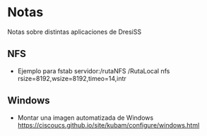 
# Notas

Notas sobre distintas aplicaciones de DresiSS

## NFS
* Ejemplo para fstab
servidor:/rutaNFS /RutaLocal nfs rsize=8192,wsize=8192,timeo=14,intr

## Windows
* Montar una imagen automatizada de Windows
https://ciscoucs.github.io/site/kubam/configure/windows.html
